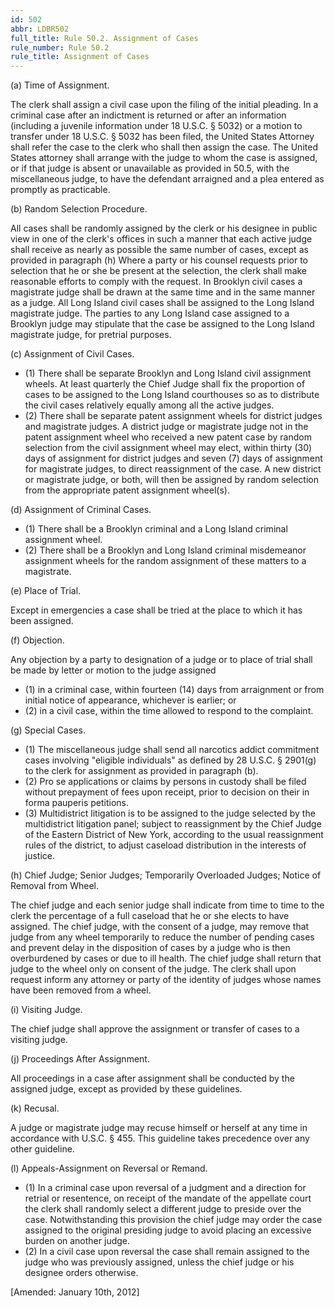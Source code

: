 ```yaml
---
id: 502
abbr: LDBR502
full_title: Rule 50.2. Assignment of Cases
rule_number: Rule 50.2
rule_title: Assignment of Cases
---
```


(a) Time of Assignment.

The clerk shall assign a civil case upon the filing of the initial pleading. In a criminal case
after an indictment is returned or after an information (including a juvenile information under
18 U.S.C. § 5032) or a motion to transfer under 18 U.S.C. § 5032 has been filed, the United States
Attorney shall refer the case to the clerk who shall then assign the case. The United States attorney
shall arrange with the judge to whom the case is assigned, or if that judge is absent or unavailable as
provided in 50.5, with the miscellaneous judge, to have the defendant arraigned and a plea entered as
promptly as practicable.

(b) Random Selection Procedure.

All cases shall be randomly assigned by the clerk or his designee in public view in one of the
clerk's offices in such a manner that each active judge shall receive as nearly as possible the same
number of cases, except as provided in paragraph (h) Where a party or his counsel requests prior to
selection that he or she be present at the selection, the clerk shall make reasonable efforts to comply
with the request. In Brooklyn civil cases a magistrate judge shall be drawn at the same time and in
the same manner as a judge. All Long Island civil cases shall be assigned to the Long Island
magistrate judge. The parties to any Long Island case assigned to a Brooklyn judge may stipulate
that the case be assigned to the Long Island magistrate judge, for pretrial purposes.

(c) Assignment of Civil Cases.

  * (1) There shall be separate Brooklyn and Long Island civil assignment wheels.
At least quarterly the Chief Judge shall fix the proportion of cases to be assigned to the Long Island
courthouses so as to distribute the civil cases relatively equally among all the active judges.
  * (2) There shall be separate patent assignment wheels for district judges and
magistrate judges. A district judge or magistrate judge not in the patent assignment wheel who
received a new patent case by random selection from the civil assignment wheel may elect, within
thirty (30) days of assignment for district judges and seven (7) days of assignment for magistrate
judges, to direct reassignment of the case. A new district or magistrate judge, or both, will then be
assigned by random selection from the appropriate patent assignment wheel(s).

(d) Assignment of Criminal Cases.

  * (1) There shall be a Brooklyn criminal and a Long Island criminal assignment wheel.
  * (2) There shall be a Brooklyn and Long Island criminal misdemeanor assignment
wheels for the random assignment of these matters to a magistrate.

(e) Place of Trial.

Except in emergencies a case shall be tried at the place to which it has been assigned.

(f) Objection.

Any objection by a party to designation of a judge or to place of trial shall be made by letter
or motion to the judge assigned

  * (1) in a criminal case, within fourteen (14) days from arraignment or from initial
notice of appearance, whichever is earlier; or
  * (2) in a civil case, within the time allowed to respond to the complaint.

(g) Special Cases.

  * (1) The miscellaneous judge shall send all narcotics addict commitment cases
involving "eligible individuals" as defined by 28 U.S.C. § 2901(g) to the clerk for assignment
as provided in paragraph (b).
  * (2) Pro se applications or claims by persons in custody shall be filed without
prepayment of fees upon receipt, prior to decision on their in forma pauperis petitions.
  * (3) Multidistrict litigation is to be assigned to the judge selected by the multidistrict
litigation panel; subject to reassignment by the Chief Judge of the Eastern District of New
York, according to the usual reassignment rules of the district, to adjust caseload distribution
in the interests of justice.

(h) Chief Judge; Senior Judges; Temporarily Overloaded Judges; Notice of Removal from Wheel.

The chief judge and each senior judge shall indicate from time to time to the clerk the
percentage of a full caseload that he or she elects to have assigned. The chief judge, with the
consent of a judge, may remove that judge from any wheel temporarily to reduce the number of
pending cases and prevent delay in the disposition of cases by a judge who is then overburdened by
cases or due to ill health. The chief judge shall return that judge to the wheel only on consent of the
judge. The clerk shall upon request inform any attorney or party of the identity of judges whose
names have been removed from a wheel.

(i) Visiting Judge.

The chief judge shall approve the assignment or transfer of cases to a visiting judge.

(j) Proceedings After Assignment.

All proceedings in a case after assignment shall be conducted by the assigned judge, except as
provided by these guidelines.

(k) Recusal.

A judge or magistrate judge may recuse himself or herself at any time in accordance with
U.S.C. § 455. This guideline takes precedence over any other guideline.

(l) Appeals-Assignment on Reversal or Remand.

  * (1) In a criminal case upon reversal of a judgment and a direction for retrial or
resentence, on receipt of the mandate of the appellate court the clerk shall randomly select a
different judge to preside over the case. Notwithstanding this provision the chief judge may
order the case assigned to the original presiding judge to avoid placing an excessive burden on
another judge.
  * (2) In a civil case upon reversal the case shall remain assigned to the judge who was
previously assigned, unless the chief judge or his designee orders otherwise.

[Amended: January 10th, 2012]